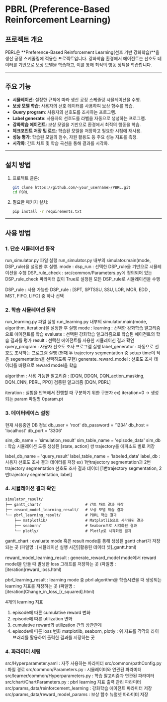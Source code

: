 # PBRL (Preference-Based Reinforcement Learning)

## 프로젝트 개요
PBRL은 **Preference-Based Reinforcement Learning(선호 기반 강화학습)**을 생산 공정 스케줄링에 적용한 프로젝트입니다. 
강화학습 환경에서 에이전트는 선호도 데이터를 기반으로 보상 모델을 학습하고, 이를 통해 최적의 행동 정책을 학습합니다.

---

## 주요 기능
- **시뮬레이션**: 설정한 규칙에 따라 생산 공정 스케줄링 시뮬레이션을 수행.
- **보상 모델 학습**: 사용자의 선호 데이터를 사용하여 보상 함수를 학습.
- **Query program**: 사용자의 선호도를 조사하는 프로그램.
- **Label generate**: 사용자의 선호도를 라벨을 자동으로 생성하는 프로그램.
- **강화학습 에이전트**: 보상 모델을 기반으로 환경에서 최적의 행동을 학습.
- **체크포인트 저장 및 로드**: 학습된 모델을 저장하고 필요한 시점에 재사용.
- **성능 평가**: 학습된 모델의 점수, 자원 활용도 등 주요 성능 지표를 측정.
- **시각화**: 간트 차트 및 학습 곡선을 통해 결과를 시각화.

---

## 설치 방법
1. 프로젝트 클론:
    ```bash
    git clone https://github.com/<your_username>/PBRL.git
    cd PBRL
    ```
2. 필요한 패키지 설치:
    ```bash
    pip install -r requirements.txt
    ```

---

## 사용 방법

### 1. 단순 시뮬레이션 동작
run_simulator.py 파일 실행
run_simulator.py 내부의 simulator.main(mode, DSP_rule)을 설정한 후 실행.
mode : 
  dsp_run : 선택한 DSP_rule을 기반으로 시뮬레이션을 수행
  DSP_rule_check : src/common/Parameters.py에 정의되어 있는 DSP_rule_check 파라미터 값이 True로 설정된 모든 DSP_rule로 시뮬레이션을 수행

DSP_rule :
 사용 가능한 DSP_rule : [SPT, SPTSSU, SSU, LOR, MOR, EDD , MST, FIFO, LIFO] 중 하나 선택

### 2. 학습 시뮬레이션 동작
run_learning.py 파일 실행
run_learning.py 내부의 simulator.main(mode, algorithm, iteration)을 설정한 후 실행
mode : 
 learning : 선택한 강화학습 알고리즘으로 에이전트를 학습 
 evaluate : 선택된 강화학습 알고리즘으로 학습된 에이전트의 학습 결과를 평가
 result : 선택한 에이전트를 사용한 시뮬레이션 결과 확인
 query_program : 사용자 선호도 조사 프로그램 실행
 label_generator : 자동으로 선호도 조사하는 프로그램 실행 
 (현재 두 trajectory segmentation 중 setup time이 적은 segementation을 선택하도록 구현)
 generate_reward_model : 선호도 조사 데이터를 바탕으로 reward model을 학습

algorithm :
 사용 가능한 알고리즘 : [DQN, DDQN, DQN_action_masking, DQN_CNN, PBRL, PPO]
 검증된 알고리즘 [DQN, PBRL]

iteration : 
 실험을 반복해서 진행할 때 구분하기 위한 구분자
 ex) iteration=0 -> 생성되는 param 파일명 0param.pt


### 3. 데이터베이스 설정
현재 사용중인 DB 정보
db_user = 'root'
db_password = '1234'
db_host = 'localhost'
db_port = '3306'

sim_db_name = 'simulation_result' 
sim_table_name = 'episode_data'
sim_db : 학습 시뮬레이션 도중 생성된 [state, action] 쌍 trajectory를 에피소드 별로 저장

label_db_name = 'query_result'
label_table_name = 'labeled_data'
label_db : 사용자 선호도 조사 결과 데이터를 저장 
ex) 1번trajectory segmentation과 2번trajectory segmentation 선호도 조사 결과 데이터 
    [1번trajectory segmentation, 2번trajectory segmentation, label]

### 4. 시뮬레이션 결과 확인

```plaintext
simulator_result/
├── gantt_chart/                    # 간트 차트 결과 저장
├── reward_model_learning_result/   # 보상 모델 학습 결과
└── pbrl_learning_result/           # PBRL 학습 결과
    ├── matplotlib/                 # Matplotlib으로 시각화된 결과
    ├── seaborn/                    # Seaborn으로 시각화된 결과
    └── plotly/                     # Plotly로 시각화된 결과
```
                 


gantt_chart : evaluate mode 혹은 result mode를 통해 생성된 gantt chart가 저장되는 곳 
(파일명 : [시뮬레이션 실행 시간][활용된 데이터 셋]_gantt.html)

reward_model_learning_result : generate_reward_model mode에서 reward model을 만들 때 발생한 loss 그래프를 저장하는 곳 
(파일명 : [iteration]reward_loss.html)

pbrl_learning_result : learning mode 중 pbrl algorithm을 학습시켰을 때 생성되는 learning 지표를 저장하는 곳 
(파일명 : [iteration]Change_in_loss_[r_squared].html)

4개의 learning 지표
1. episode에 따른 cumulative reward 변화
2. episode에 따른 utilization 변화
3. cumulative reward와 utilization 간의 상관관계
4. episode에 따른 loss 변화
matplotlib, seaborn, plotly : 위 지표를 각각의 라이브러리를 활용하여 출력한 결과를 저장하는 곳

### 4. 파라미터 세팅
src/Hyperparameter.yaml : 자주 사용하는 파라미터
src/common/pathConfig.py : 파일 경로
src/common/Parameters.py : 시뮬레이터와 연관된 파라미터
src/learner/common/Hyperparameters.py : 학습 알고리즘과 연관된 파라미터 
src/chart/ChartParameters.py : pbrl learning 지표 출력 관리 파라미터 
src/params_data/reinforcement_learning : 강화학습 에이전트 파라미터 저장
src/params_data/reward_model_params : 보상 함수 뉴럴넷 파라미터 저장
